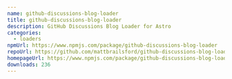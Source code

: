 ```yaml
---
name: github-discussions-blog-loader
title: github-discussions-blog-loader
description: GitHub Discussions Blog Loader for Astro
categories:
  - loaders
npmUrl: https://www.npmjs.com/package/github-discussions-blog-loader
repoUrl: https://github.com/mattbrailsford/github-discussions-blog-loader
homepageUrl: https://www.npmjs.com/package/github-discussions-blog-loader
downloads: 236
---
```


